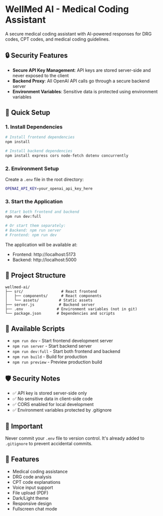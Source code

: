 # WellMed AI - Medical Coding Assistant

A secure medical coding assistant with AI-powered responses for DRG codes, CPT codes, and medical coding guidelines.

## 🔒 Security Features

- **Secure API Key Management**: API keys are stored server-side and never exposed to the client
- **Backend Proxy**: All OpenAI API calls go through a secure backend server
- **Environment Variables**: Sensitive data is protected using environment variables

## 🚀 Quick Setup

### 1. Install Dependencies

```bash
# Install frontend dependencies
npm install

# Install backend dependencies
npm install express cors node-fetch dotenv concurrently
```

### 2. Environment Setup

Create a `.env` file in the root directory:

```bash
OPENAI_API_KEY=your_openai_api_key_here
```

### 3. Start the Application

```bash
# Start both frontend and backend
npm run dev:full

# Or start them separately:
# Backend: npm run server
# Frontend: npm run dev
```

The application will be available at:
- Frontend: http://localhost:5173
- Backend: http://localhost:5000

## 📁 Project Structure

```
wellmed-ai/
├── src/                 # React frontend
│   ├── components/      # React components
│   └── assets/         # Static assets
├── server.js           # Backend server
├── .env               # Environment variables (not in git)
└── package.json       # Dependencies and scripts
```

## 🔧 Available Scripts

- `npm run dev` - Start frontend development server
- `npm run server` - Start backend server
- `npm run dev:full` - Start both frontend and backend
- `npm run build` - Build for production
- `npm run preview` - Preview production build

## 🛡️ Security Notes

- ✅ API key is stored server-side only
- ✅ No sensitive data in client-side code
- ✅ CORS enabled for local development
- ✅ Environment variables protected by .gitignore

## 🚨 Important

Never commit your `.env` file to version control. It's already added to `.gitignore` to prevent accidental commits.

## 📝 Features

- Medical coding assistance
- DRG code analysis
- CPT code explanations
- Voice input support
- File upload (PDF)
- Dark/Light theme
- Responsive design
- Fullscreen chat mode